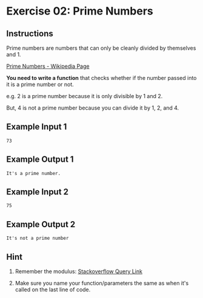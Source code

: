 # Exercise 02: Prime Numbers

## Instructions

Prime numbers are numbers that can only be cleanly divided by themselves and 1.

[Prime Numbers - Wikipedia Page](https://en.wikipedia.org/wiki/Prime_number)

**You need to write a function** that checks whether if the number passed into it is a prime number or not.

e.g. 2 is a prime number because it is only divisible by 1 and 2.

But, 4 is not a prime number because you can divide it by 1, 2, and 4.

## Example Input 1

```
73
```

## Example Output 1

```
It's a prime number.
```

## Example Input 2

```
75
```

## Example Output 2

```
It's not a prime number
```

## Hint

1. Remember the modulus: [Stackoverflow Query Link](https://stackoverflow.com/questions/4432208/what-is-the-result-of-in-python)

2. Make sure you name your function/parameters the same as when it's called on the last line of code.
